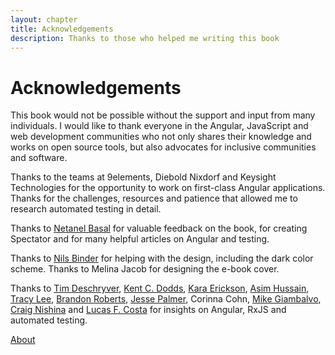```yaml
---
layout: chapter
title: Acknowledgements
description: Thanks to those who helped me writing this book
---
```


# Acknowledgements

This book would not be possible without the support and input from many individuals. I would like to thank everyone in the Angular, JavaScript and web development communities who not only shares their knowledge and works on open source tools, but also advocates for inclusive communities and software.

Thanks to the teams at 9elements, Diebold Nixdorf and Keysight Technologies for the opportunity to work on first-class Angular applications. Thanks for the challenges, resources and patience that allowed me to research automated testing in detail.

Thanks to [Netanel Basal](https://netbasal.com/) for valuable feedback on the book, for creating Spectator and for many helpful articles on Angular and testing.

Thanks to [Nils Binder](https://ichimnetz.com/) for helping with the design, including the dark color scheme. Thanks to Melina Jacob for designing the e-book cover.

Thanks to [Tim Deschryver](https://timdeschryver.dev/), [Kent C. Dodds](https://kentcdodds.com/), [Kara Erickson](https://twitter.com/karaforthewin), [Asim Hussain](https://asim.dev/), [Tracy Lee](https://twitter.com/ladyleet), [Brandon Roberts](https://brandonroberts.dev/), [Jesse Palmer](https://jesselpalmer.com/), Corinna Cohn, [Mike Giambalvo](https://twitter.com/heathkit), [Craig Nishina](https://twitter.com/cnishina) and [Lucas F. Costa](https://lucasfcosta.com/) for insights on Angular, RxJS and automated testing.

<p id="next-chapter-link"><a href="../about/#about">About</a></p>
